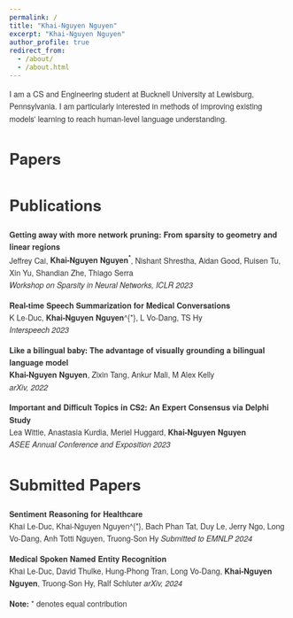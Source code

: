 ```yaml
---
permalink: /
title: "Khai-Nguyen Nguyen"
excerpt: "Khai-Nguyen Nguyen"
author_profile: true
redirect_from: 
  - /about/
  - /about.html
---
```

<style>
body {
    font-family: "Helvetica Neue", Arial, sans-serif;
    font-size: 14px;
    line-height: 1.6;
    color: #333;
}

code {
    font-family: "Source Code Pro", monospace;
    font-size: 12px;
    background-color: #f9f9f9;
    padding: 2px 4px;
    border-radius: 4px;
    color: #c7254e;
    background-color: #f9f2f4;
}

a {
    color: #3498db;
    text-decoration: none;
}

a:hover {
    text-decoration: underline;
}
</style>

I am a CS and Engineering student at Bucknell University at Lewisburg, Pennsylvania. I am particularly interested in methods of improving existing models' learning to reach human-level language understanding.

Papers
====

Publications
=====
**Getting away with more network pruning: From sparsity to geometry and linear regions** <br> 
Jeffrey Cai, **Khai-Nguyen Nguyen<sup>*</sup>**, Nishant Shrestha, Aidan Good, Ruisen Tu, Xin Yu, Shandian Zhe, Thiago Serra <br>
_Workshop on Sparsity in Neural Networks, ICLR 2023_ <br>

**Real-time Speech Summarization for Medical Conversations** <br>
K Le-Duc, **Khai-Nguyen Nguyen**^{*}, L Vo-Dang, TS Hy<br>
_Interspeech 2023_

**Like a bilingual baby: The advantage of visually grounding a bilingual language model** <br>
**Khai-Nguyen Nguyen**, Zixin Tang, Ankur Mali, M Alex Kelly<br>
_arXiv, 2022_

**Important and Difficult Topics in CS2: An Expert Consensus via Delphi Study** <br>
Lea Wittie, Anastasia Kurdia, Meriel Huggard, **Khai-Nguyen Nguyen** <br>
_ASEE Annual Conference and Exposition 2023_

Submitted Papers
=====
**Sentiment Reasoning for Healthcare** <br>
Khai Le-Duc, Khai-Nguyen Nguyen^{*}, Bach Phan Tat, Duy Le, Jerry Ngo, Long Vo-Dang, Anh Totti Nguyen, Truong-Son Hy
_Submitted to EMNLP 2024_

**Medical Spoken Named Entity Recognition** <br>
Khai Le-Duc, David Thulke, Hung-Phong Tran, Long Vo-Dang, **Khai-Nguyen Nguyen**, Truong-Son Hy, Ralf Schluter
_arXiv, 2024_

**Note:** * denotes equal contribution
